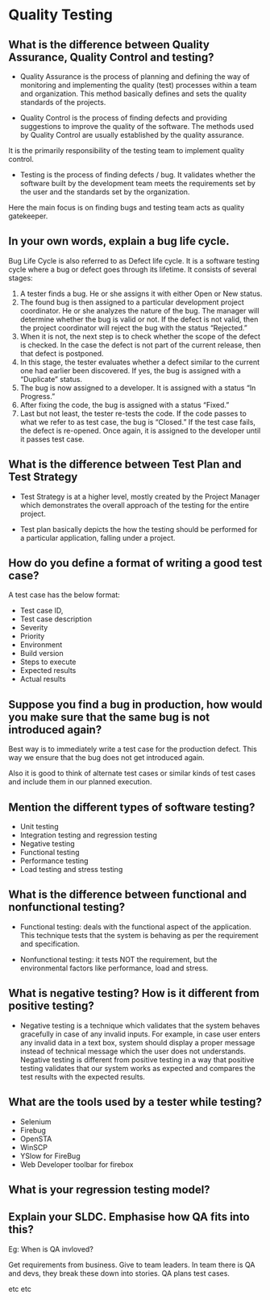 # Quality Testing

## What is the difference between Quality Assurance, Quality Control and testing?

- Quality Assurance is the process of planning and defining the way of monitoring and implementing the quality (test) processes within a team and organization. This method basically defines and sets the quality standards of the projects.

- Quality Control is the process of finding defects and providing suggestions to improve the quality of the software. The methods used by Quality Control are usually established by the quality assurance.

It is the primarily responsibility of the testing team to implement quality control.

- Testing is the process of finding defects / bug. It validates whether the software built by the development team meets the requirements set by the user and the standards set by the organization.

Here the main focus is on finding bugs and testing team acts as quality gatekeeper.

## In your own words, explain a bug life cycle.

Bug Life Cycle is also referred to as Defect life cycle. It is a software testing cycle where a bug or defect goes through its lifetime. It consists of several stages:

1. A tester finds a bug. He or she assigns it with either Open or New status.
1. The found bug is then assigned to a particular development project coordinator. He or she analyzes the nature of the bug. The manager will determine whether the bug is valid or not. If the defect is not valid, then the project coordinator will reject the bug with the status “Rejected.”
1. When it is not, the next step is to check whether the scope of the defect is checked. In the case the defect is not part of the current release, then that defect is postponed.
1. In this stage, the tester evaluates whether a defect similar to the current one had earlier been discovered. If yes, the bug is assigned with a “Duplicate” status.
1. The bug is now assigned to a developer. It is assigned with a status “In Progress.”
1. After fixing the code, the bug is assigned with a status “Fixed.”
1. Last but not least, the tester re-tests the code. If the code passes to what we refer to as test case, the bug is “Closed.” If the test case fails, the defect is re-opened. Once again, it is assigned to the developer until it passes test case.

## What is the difference between Test Plan and Test Strategy

- Test Strategy is at a higher level, mostly created by the Project Manager which demonstrates the overall approach of the testing for the entire project.

- Test plan basically depicts the how the testing should be performed for a particular application, falling under a project.

## How do you define a format of writing a good test case?

A test case has the below format:

- Test case ID,
- Test case description
- Severity
- Priority
- Environment
- Build version
- Steps to execute
- Expected results
- Actual results

## Suppose you find a bug in production, how would you make sure that the same bug is not introduced again?

Best way is to immediately write a test case for the production defect.
This way we ensure that the bug does not get introduced again.

Also it is good to think of alternate test cases or similar kinds of test cases and include them in our planned execution.

## Mention the different types of software testing?

- Unit testing
- Integration testing and regression testing
- Negative testing
- Functional testing
- Performance testing
- Load testing and stress testing

## What is the difference between functional and nonfunctional testing?

- Functional testing: deals with the functional aspect of the application. This technique tests that the system is behaving as per the requirement and specification.

- Nonfunctional testing: it tests NOT the requirement, but the environmental factors like performance, load and stress.

## What is negative testing? How is it different from positive testing?

- Negative testing is a technique which validates that the system behaves gracefully in case of any invalid inputs.
For example, in case user enters any invalid data in a text box, system should display a proper message instead of technical message which the user does not understands.
Negative testing is different from positive testing in a way that positive testing validates that our system works as expected and compares the test results with the expected results.

## What are the tools used by a tester while testing?

- Selenium
- Firebug
- OpenSTA
- WinSCP
- YSlow for FireBug
- Web Developer toolbar for firebox

## What is your regression testing model?

## Explain your SLDC. Emphasise how QA fits into this?

Eg: When is QA invloved?

Get requirements from business.
Give to team leaders.
In team there is QA and devs, they break these down into stories.
QA plans test cases.

etc etc

